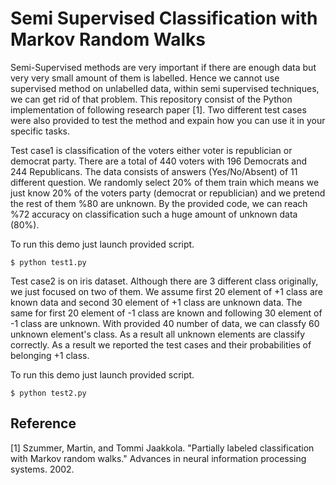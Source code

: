 # Semi Supervised Classification with Markov Random Walks

Semi-Supervised methods are very important if there are enough data but very very small amount of them is labelled. Hence we cannot use supervised method on unlabelled data, within semi supervised techniques, we can get rid of that problem. This repository consist of the Python implementation of following research paper [1]. Two different test cases were also provided to test the method and expain how you can use it in your specific tasks.

Test case1 is classification of the voters either voter is republician or democrat party. There are a total of 440 voters  with 196 Democrats and 244 Republicans. The data consists of answers (Yes/No/Absent) of 11 different question. We randomly select 20% of them train which means we just know 20% of the voters party (democrat or republician) and we pretend the rest of them %80 are unknown. By the provided code, we can reach %72 accuracy on classification such a huge amount of unknown data (80%).

To run this demo just launch provided script. 

```
$ python test1.py
```

Test case2 is on iris dataset. Although there are 3 different class originally, we just focused on two of them. We assume first 20 element of +1 class are known data and second 30 element of +1 class are unknown data. The same for first 20 element of -1 class are known and following 30 element of -1 class are unknown. With provided 40 number of data, we can classfy 60 unknown element's class. As a result all unknown elements are classify correctly. As a result we reported the test cases and their probabilities of belonging +1 class.  

To run this demo just launch provided script. 

```
$ python test2.py
```



## Reference

[1] Szummer, Martin, and Tommi Jaakkola. "Partially labeled classification with Markov random walks." Advances in neural information processing systems. 2002.
